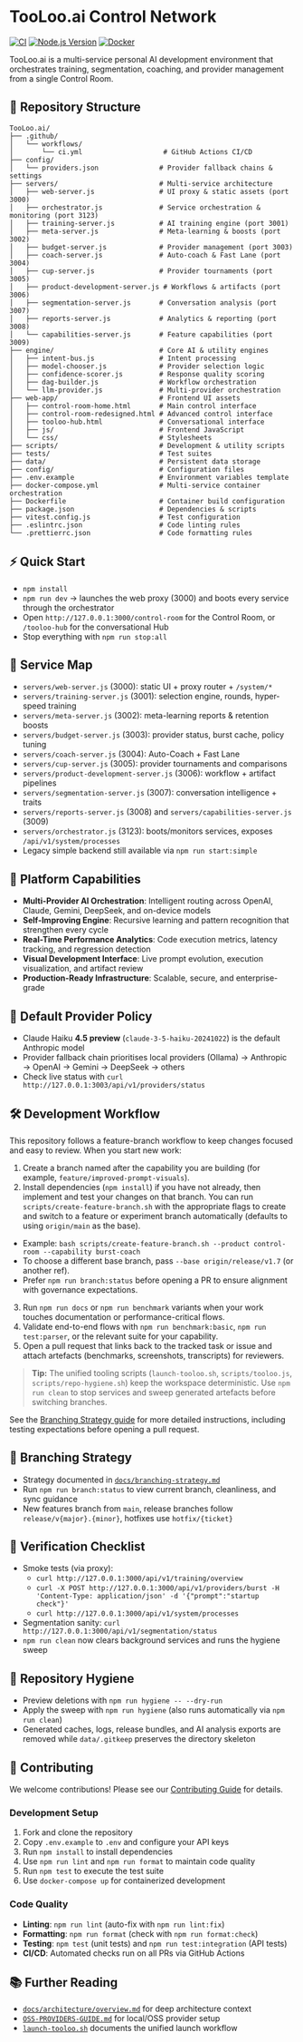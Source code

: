 # TooLoo.ai Control Network

[![CI](https://github.com/oripridan-dot/TooLoo.ai/workflows/CI/badge.svg)](https://github.com/oripridan-dot/TooLoo.ai/actions)
[![Node.js Version](https://img.shields.io/badge/node-%3E%3D18.0.0-brightgreen)](https://nodejs.org/)
[![Docker](https://img.shields.io/badge/docker-ready-blue)](https://docker.com/)

TooLoo.ai is a multi-service personal AI development environment that orchestrates training, segmentation, coaching, and provider management from a single Control Room.

## 📁 Repository Structure

```
TooLoo.ai/
├── .github/
│   └── workflows/
│       └── ci.yml                    # GitHub Actions CI/CD
├── config/
│   └── providers.json               # Provider fallback chains & settings
├── servers/                         # Multi-service architecture
│   ├── web-server.js                # UI proxy & static assets (port 3000)
│   ├── orchestrator.js              # Service orchestration & monitoring (port 3123)
│   ├── training-server.js           # AI training engine (port 3001)
│   ├── meta-server.js               # Meta-learning & boosts (port 3002)
│   ├── budget-server.js             # Provider management (port 3003)
│   ├── coach-server.js              # Auto-coach & Fast Lane (port 3004)
│   ├── cup-server.js                # Provider tournaments (port 3005)
│   ├── product-development-server.js # Workflows & artifacts (port 3006)
│   ├── segmentation-server.js       # Conversation analysis (port 3007)
│   ├── reports-server.js            # Analytics & reporting (port 3008)
│   └── capabilities-server.js       # Feature capabilities (port 3009)
├── engine/                          # Core AI & utility engines
│   ├── intent-bus.js                # Intent processing
│   ├── model-chooser.js             # Provider selection logic
│   ├── confidence-scorer.js         # Response quality scoring
│   ├── dag-builder.js               # Workflow orchestration
│   └── llm-provider.js              # Multi-provider orchestration
├── web-app/                         # Frontend UI assets
│   ├── control-room-home.html       # Main control interface
│   ├── control-room-redesigned.html # Advanced control interface
│   ├── tooloo-hub.html              # Conversational interface
│   ├── js/                          # Frontend JavaScript
│   └── css/                         # Stylesheets
├── scripts/                         # Development & utility scripts
├── tests/                           # Test suites
├── data/                            # Persistent data storage
├── config/                          # Configuration files
├── .env.example                     # Environment variables template
├── docker-compose.yml               # Multi-service container orchestration
├── Dockerfile                       # Container build configuration
├── package.json                     # Dependencies & scripts
├── vitest.config.js                 # Test configuration
├── .eslintrc.json                   # Code linting rules
└── .prettierrc.json                 # Code formatting rules
```

## ⚡️ Quick Start
- `npm install`
- `npm run dev` → launches the web proxy (3000) and boots every service through the orchestrator
- Open `http://127.0.0.1:3000/control-room` for the Control Room, or `/tooloo-hub` for the conversational Hub
- Stop everything with `npm run stop:all`

## 🧭 Service Map
- `servers/web-server.js` (3000): static UI + proxy router + `/system/*`
- `servers/training-server.js` (3001): selection engine, rounds, hyper-speed training
- `servers/meta-server.js` (3002): meta-learning reports & retention boosts
- `servers/budget-server.js` (3003): provider status, burst cache, policy tuning
- `servers/coach-server.js` (3004): Auto-Coach + Fast Lane
- `servers/cup-server.js` (3005): provider tournaments and comparisons
- `servers/product-development-server.js` (3006): workflow + artifact pipelines
- `servers/segmentation-server.js` (3007): conversation intelligence + traits
- `servers/reports-server.js` (3008) and `servers/capabilities-server.js` (3009)
- `servers/orchestrator.js` (3123): boots/monitors services, exposes `/api/v1/system/processes`
- Legacy simple backend still available via `npm run start:simple`

## 🚀 Platform Capabilities

- **Multi-Provider AI Orchestration**: Intelligent routing across OpenAI, Claude, Gemini, DeepSeek, and on-device models
- **Self-Improving Engine**: Recursive learning and pattern recognition that strengthen every cycle
- **Real-Time Performance Analytics**: Code execution metrics, latency tracking, and regression detection
- **Visual Development Interface**: Live prompt evolution, execution visualization, and artifact review
- **Production-Ready Infrastructure**: Scalable, secure, and enterprise-grade

## 🤖 Default Provider Policy

- Claude Haiku **4.5 preview** (`claude-3-5-haiku-20241022`) is the default Anthropic model
- Provider fallback chain prioritises local providers (Ollama) → Anthropic → OpenAI → Gemini → DeepSeek → others
- Check live status with `curl http://127.0.0.1:3003/api/v1/providers/status`

## 🛠️ Development Workflow

This repository follows a feature-branch workflow to keep changes focused and easy to review. When you start new work:

1. Create a branch named after the capability you are building (for example, `feature/improved-prompt-visuals`).
2. Install dependencies (`npm install`) if you have not already, then implement and test your changes on that branch. You can run `scripts/create-feature-branch.sh` with the appropriate flags to create and switch to a feature or experiment branch automatically (defaults to using `origin/main` as the base).
  - Example: `bash scripts/create-feature-branch.sh --product control-room --capability burst-coach`
  - To choose a different base branch, pass `--base origin/release/v1.7` (or another ref).
  - Prefer `npm run branch:status` before opening a PR to ensure alignment with governance expectations.
3. Run `npm run docs` or `npm run benchmark` variants when your work touches documentation or performance-critical flows.
4. Validate end-to-end flows with `npm run benchmark:basic`, `npm run test:parser`, or the relevant suite for your capability.
5. Open a pull request that links back to the tracked task or issue and attach artefacts (benchmarks, screenshots, transcripts) for reviewers.

> **Tip:** The unified tooling scripts (`launch-tooloo.sh`, `scripts/tooloo.js`, `scripts/repo-hygiene.sh`) keep the workspace deterministic. Use `npm run clean` to stop services and sweep generated artefacts before switching branches.

See the [Branching Strategy guide](docs/branching-strategy.md) for more detailed instructions, including testing expectations before opening a pull request.

## 🔀 Branching Strategy
- Strategy documented in [`docs/branching-strategy.md`](docs/branching-strategy.md)
- Run `npm run branch:status` to view current branch, cleanliness, and sync guidance
- New features branch from `main`, release branches follow `release/v{major}.{minor}`, hotfixes use `hotfix/{ticket}`

## 🧪 Verification Checklist
- Smoke tests (via proxy):
  - `curl http://127.0.0.1:3000/api/v1/training/overview`
  - `curl -X POST http://127.0.0.1:3000/api/v1/providers/burst -H 'Content-Type: application/json' -d '{"prompt":"startup check"}'`
  - `curl http://127.0.0.1:3000/api/v1/system/processes`
- Segmentation sanity: `curl http://127.0.0.1:3000/api/v1/segmentation/status`
- `npm run clean` now clears background services and runs the hygiene sweep

## 🧹 Repository Hygiene

- Preview deletions with `npm run hygiene -- --dry-run`
- Apply the sweep with `npm run hygiene` (also runs automatically via `npm run clean`)
- Generated caches, logs, release bundles, and AI analysis exports are removed while `data/.gitkeep` preserves the directory skeleton

## 🤝 Contributing

We welcome contributions! Please see our [Contributing Guide](CONTRIBUTING.md) for details.

### Development Setup
1. Fork and clone the repository
2. Copy `.env.example` to `.env` and configure your API keys
3. Run `npm install` to install dependencies
4. Use `npm run lint` and `npm run format` to maintain code quality
5. Run `npm test` to execute the test suite
6. Use `docker-compose up` for containerized development

### Code Quality
- **Linting**: `npm run lint` (auto-fix with `npm run lint:fix`)
- **Formatting**: `npm run format` (check with `npm run format:check`)
- **Testing**: `npm test` (unit tests) and `npm run test:integration` (API tests)
- **CI/CD**: Automated checks run on all PRs via GitHub Actions

## 📚 Further Reading

- [`docs/architecture/overview.md`](docs/architecture/overview.md) for deep architecture context
- [`OSS-PROVIDERS-GUIDE.md`](OSS-PROVIDERS-GUIDE.md) for local/OSS provider setup
- [`launch-tooloo.sh`](launch-tooloo.sh) documents the unified launch workflow
